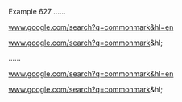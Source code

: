 Example 627
......

www.google.com/search?q=commonmark&hl=en

www.google.com/search?q=commonmark&hl;

......

<p><a href="http://www.google.com/search?q=commonmark&amp;hl=en">www.google.com/search?q=commonmark&amp;hl=en</a></p>
<p><a href="http://www.google.com/search?q=commonmark">www.google.com/search?q=commonmark</a>&amp;hl;</p>
